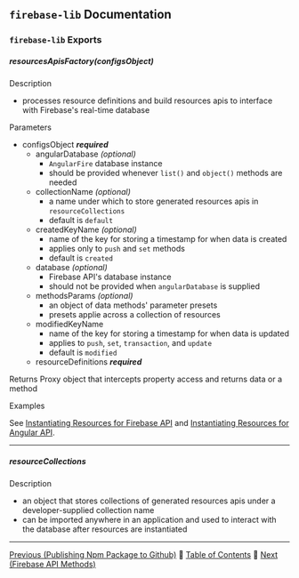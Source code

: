 ## `firebase-lib` Documentation

### `firebase-lib` Exports

##### resourcesApisFactory(configsObject)

Description

* processes resource definitions and build resources apis to interface with
  Firebase's real-time database

Parameters
  
* configsObject ***required***
  * angularDatabase *(optional)*
    * `AngularFire` database instance
    * should be provided whenever `list()` and `object()` methods are needed
  * collectionName *(optional)*
    * a name under which to store generated resources apis in `resourceCollections`
    * default is `default`
  * createdKeyName *(optional)*
    * name of the key for storing a timestamp for when data is created
    * applies only to `push` and `set` methods
    * default is `created`
  * database *(optional)*
    * Firebase API's database instance
    * should not be provided when `angularDatabase` is supplied
  * methodsParams *(optional)*
    * an object of data methods' parameter presets
    * presets applie across a collection of resources
  * modifiedKeyName
    * name of the key for storing a timestamp for when data is updated
    * applies to `push`, `set`, `transaction`, and `update`
    * default is `modified`
  * resourceDefinitions ***required***

Returns Proxy object that intercepts property access and returns data or a method

Examples

See [Instantiating Resources for Firebase API](./04-instantiating-for-firebase-api.md)
and [Instantiating Resources for Angular API](./05-instantiating-for-angular-api.md).

---


##### resourceCollections

Description

* an object that stores collections of generated resources apis under a
  developer-supplied collection name
* can be imported anywhere in an application and used to interact with the
  database after resources are instantiated

---

[Previous (Publishing Npm Package to Github)](../development/03-publishing-npm-package-to-github.md) :palm_tree:
[Table of Contents](../../README.md) :palm_tree:
[Next (Firebase API Methods)](./02-firebase-api-methods.md)
